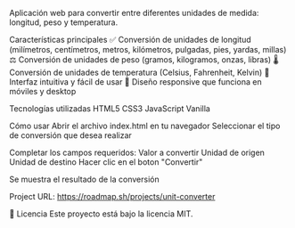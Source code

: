 

  Aplicación web para convertir entre diferentes unidades de medida: longitud, peso y temperatura.

Características principales
  ✅ Conversión de unidades de longitud (milímetros, centímetros, metros, kilómetros, pulgadas, pies, yardas, millas)
  ⚖️ Conversión de unidades de peso (gramos, kilogramos, onzas, libras)
  🌡️ Conversión de unidades de temperatura (Celsius, Fahrenheit, Kelvin)
  🎨 Interfaz intuitiva y fácil de usar
  📱 Diseño responsive que funciona en móviles y desktop

Tecnologías utilizadas
  HTML5
  CSS3
  JavaScript Vanilla

Cómo usar
  Abrir el archivo index.html en tu navegador
    Seleccionar el tipo de conversión que desea realizar
   
  Completar los campos requeridos:
    Valor a convertir
    Unidad de origen
    Unidad de destino
  Hacer clic en el boton "Convertir"

Se muestra el resultado de la conversión

Project URL:
https://roadmap.sh/projects/unit-converter

📜 Licencia
  Este proyecto está bajo la licencia MIT.
